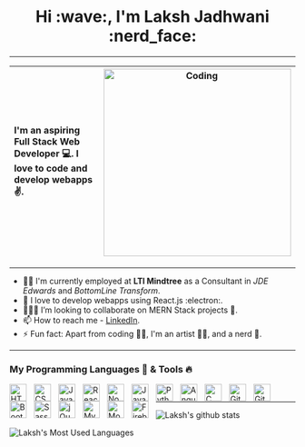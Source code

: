 <h1 align="center">Hi :wave:, I'm Laksh Jadhwani :nerd_face:</h1>

---

| <p align='left'>I'm an aspiring Full Stack Web Developer :computer:. I love to code and develop webapps :v:. </p> | <img align="right" alt="Coding" width="330" src="https://cdn.dribbble.com/users/1162077/screenshots/3848914/programmer.gif"> |
| ----------------------------------------------------------------------------------------------------------------- | ------------------------------------------------------------------------- |

---

-   :office_worker: I'm currently employed at **LTI Mindtree** as a Consultant in *JDE Edwards* and *BottomLine Transform*.
-   :telescope: I love to develop webapps using React.js :electron:.
-   :people_holding_hands: I’m looking to collaborate on MERN Stack projects :call_me_hand:.
-   :mailbox: How to reach me - [LinkedIn](https://www.linkedin.com/in/lakshjadhwani-lj/ 'Laksh Jadhwani').
-   :zap: Fun fact: Apart from coding :man_technologist:, I'm an artist :man_artist:, and a nerd :superhero:.

---

### My Programming Languages :rocket: & Tools :fire:

<img align="left" alt="HTML" width="30px" style="padding-right:10px;" src="https://cdn.jsdelivr.net/gh/devicons/devicon/icons/html5/html5-plain.svg" />
<img align="left" alt="CSS" width="30px" style="padding-right:10px;" src="https://cdn.jsdelivr.net/gh/devicons/devicon/icons/css3/css3-plain.svg" />
<img align="left" alt="JavaScript" width="30px" style="padding-right:10px;" src="https://cdn.jsdelivr.net/gh/devicons/devicon/icons/javascript/javascript-plain.svg" />
<img align="left" alt="React" width="30px" style="padding-right:10px;" src="https://cdn.jsdelivr.net/gh/devicons/devicon/icons/react/react-original.svg" />
<img align="left" alt="NodeJS" width="30px" style="padding-right:10px;" src="https://cdn.jsdelivr.net/gh/devicons/devicon/icons/nodejs/nodejs-original.svg" />
<img align="left" alt="Java" width="30px" style="padding-right:10px;" src="https://cdn.jsdelivr.net/gh/devicons/devicon/icons/java/java-original.svg"/>
<img align="left" alt="Python" width="30px" style="padding-right:10px;" src="https://cdn.jsdelivr.net/gh/devicons/devicon/icons/python/python-plain.svg" />
<img align="left" alt="Angular" width="30px" style="padding-right:10px;" src="https://cdn.jsdelivr.net/gh/devicons/devicon/icons/angularjs/angularjs-plain.svg" />
<img align="left" alt="C" width="30px" style="padding-right:10px;" src="https://cdn.jsdelivr.net/gh/devicons/devicon/icons/c/c-original.svg" />
<img align="left" alt="Git" width="30px" style="padding-right:10px;" src="https://cdn.jsdelivr.net/gh/devicons/devicon/icons/git/git-original.svg" />
<img align="left" alt="GitHub" width="30px" style="padding-right:10px;" src="https://cdn.jsdelivr.net/gh/devicons/devicon/icons/github/github-original.svg" />
<img align="left" alt="BootStrap" width="30px" style="padding-right:10px;" src="https://cdn.jsdelivr.net/gh/devicons/devicon/icons/bootstrap/bootstrap-original.svg" />
<img align="left" alt="Sass" width="30px" style="padding-right:10px;" src="https://cdn.jsdelivr.net/gh/devicons/devicon/icons/sass/sass-original.svg" />
<img align="left" alt="jQuery" width="30px" style="padding-right:10px;" src="https://cdn.jsdelivr.net/gh/devicons/devicon/icons/jquery/jquery-original.svg" />
<img align="left" alt="MySQL" width="30px" style="padding-right:10px;" src="https://cdn.jsdelivr.net/gh/devicons/devicon/icons/mysql/mysql-original.svg" />
<img align="left" alt="MongoDB" width="30px" style="padding-right:10px;" src="https://cdn.jsdelivr.net/gh/devicons/devicon/icons/mongodb/mongodb-original.svg" />
<img align="left" alt="Firebase" width="30px" style="padding-right:10px;" src="https://cdn.jsdelivr.net/gh/devicons/devicon/icons/firebase/firebase-plain.svg" />

<br />

---

![Laksh's github stats](https://github-readme-stats.vercel.app/api?username=lakshjadhwanilj&show_icons=true&theme=dark)

![Laksh's Most Used Languages](https://github-readme-stats.vercel.app/api/top-langs?username=lakshjadhwanilj&show_icons=true&locale=en&layout=compact&theme=tokyonight)
